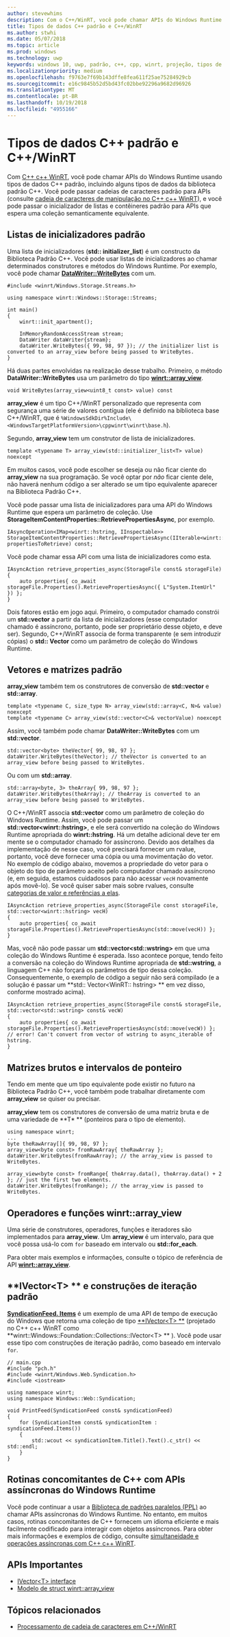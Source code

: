 ```yaml
---
author: stevewhims
description: Com o C++/WinRT, você pode chamar APIs do Windows Runtime usando tipos de dados C++ padrão.
title: Tipos de dados C++ padrão e C++/WinRT
ms.author: stwhi
ms.date: 05/07/2018
ms.topic: article
ms.prod: windows
ms.technology: uwp
keywords: windows 10, uwp, padrão, c++, cpp, winrt, projeção, tipos de dados
ms.localizationpriority: medium
ms.openlocfilehash: f9763e7f69b143dffe8fea611f25ae75284929cb
ms.sourcegitcommit: e16c9845b52d5bd43fc02bbe92296a9682d96926
ms.translationtype: MT
ms.contentlocale: pt-BR
ms.lasthandoff: 10/19/2018
ms.locfileid: "4955166"
---
```

# <a name="standard-c-data-types-and-cwinrt"></a>Tipos de dados C++ padrão e C++/WinRT

Com [C++ c++ WinRT](/windows/uwp/cpp-and-winrt-apis/intro-to-using-cpp-with-winrt), você pode chamar APIs do Windows Runtime usando tipos de dados C++ padrão, incluindo alguns tipos de dados da biblioteca padrão C++. Você pode passar cadeias de caracteres padrão para APIs (consulte [cadeia de caracteres de manipulação no C++ c++ WinRT](strings.md)), e você pode passar o inicializador de listas e contêineres padrão para APIs que espera uma coleção semanticamente equivalente.

## <a name="standard-initializer-lists"></a>Listas de inicializadores padrão
Uma lista de inicializadores (**std:: initializer_list**) é um constructo da Biblioteca Padrão C++. Você pode usar listas de inicializadores ao chamar determinados construtores e métodos do Windows Runtime. Por exemplo, você pode chamar [**DataWriter::WriteBytes**](/uwp/api/windows.storage.streams.datawriter.writebytes) com um.

```cppwinrt
#include <winrt/Windows.Storage.Streams.h>

using namespace winrt::Windows::Storage::Streams;

int main()
{
    winrt::init_apartment();

    InMemoryRandomAccessStream stream;
    DataWriter dataWriter{stream};
    dataWriter.WriteBytes({ 99, 98, 97 }); // the initializer list is converted to an array_view before being passed to WriteBytes.
}
```

Há duas partes envolvidas na realização desse trabalho. Primeiro, o método **DataWriter::WriteBytes** usa um parâmetro do tipo [**winrt::array_view**](/uwp/cpp-ref-for-winrt/array-view).

```cppwinrt
void WriteBytes(array_view<uint8_t const> value) const
```

 **array_view** é um tipo C++/WinRT personalizado que representa com segurança uma série de valores contígua (ele é definido na biblioteca base C++/WinRT, que é `%WindowsSdkDir%Include\<WindowsTargetPlatformVersion>\cppwinrt\winrt\base.h`).

Segundo, **array_view** tem um construtor de lista de inicializadores.

```cppwinrt
template <typename T> array_view(std::initializer_list<T> value) noexcept
```

Em muitos casos, você pode escolher se deseja ou não ficar ciente do **array_view** na sua programação. Se você optar por *não* ficar ciente dele, não haverá nenhum código a ser alterado se um tipo equivalente aparecer na Biblioteca Padrão C++.

Você pode passar uma lista de inicializadores para uma API do Windows Runtime que espera um parâmetro de coleção. Use **StorageItemContentProperties::RetrievePropertiesAsync**, por exemplo.

```cppwinrt
IAsyncOperation<IMap<winrt::hstring, IInspectable>> StorageItemContentProperties::RetrievePropertiesAsync(IIterable<winrt::hstring> propertiesToRetrieve) const;
```

Você pode chamar essa API com uma lista de inicializadores como esta.

```cppwinrt
IAsyncAction retrieve_properties_async(StorageFile const& storageFile)
{
    auto properties{ co_await storageFile.Properties().RetrievePropertiesAsync({ L"System.ItemUrl" }) };
}
```

Dois fatores estão em jogo aqui. Primeiro, o computador chamado constrói um **std::vector** a partir da lista de inicializadores (esse computador chamado é assíncrono, portanto, pode ser proprietário desse objeto, e deve ser). Segundo, C++/WinRT associa de forma transparente (e sem introduzir cópias) o **std:: Vector** como um parâmetro de coleção do Windows Runtime.

## <a name="standard-arrays-and-vectors"></a>Vetores e matrizes padrão
**array_view** também tem os construtores de conversão de **std::vector** e **std::array**.

```cppwinrt
template <typename C, size_type N> array_view(std::array<C, N>& value) noexcept
template <typename C> array_view(std::vector<C>& vectorValue) noexcept
```

Assim, você também pode chamar **DataWriter::WriteBytes** com um **std::vector**.

```cppwinrt
std::vector<byte> theVector{ 99, 98, 97 };
dataWriter.WriteBytes(theVector); // theVector is converted to an array_view before being passed to WriteBytes.
```

Ou com um **std::array**.

```cppwinrt
std::array<byte, 3> theArray{ 99, 98, 97 };
dataWriter.WriteBytes(theArray); // theArray is converted to an array_view before being passed to WriteBytes.
```

O C++/WinRT associa **std::vector** como um parâmetro de coleção do Windows Runtime. Assim, você pode passar um **std::vector&lt;winrt::hstring&gt;**, e ele será convertido na coleção do Windows Runtime apropriada do **winrt::hstring**. Há um detalhe adicional deve ter em mente se o computador chamado for assíncrono. Devido aos detalhes da implementação de nesse caso, você precisará fornecer um rvalue, portanto, você deve fornecer uma cópia ou uma movimentação do vetor. No exemplo de código abaixo, movemos a propriedade do vetor para o objeto do tipo de parâmetro aceito pelo computador chamado assíncrono (e, em seguida, estamos cuidadosos para não acessar `vecH` novamente após movê-lo). Se você quiser saber mais sobre rvalues, consulte [categorias de valor e referências a elas](cpp-value-categories.md).

```cppwinrt
IAsyncAction retrieve_properties_async(StorageFile const storageFile, std::vector<winrt::hstring> vecH)
{
    auto properties{ co_await storageFile.Properties().RetrievePropertiesAsync(std::move(vecH)) };
}
```

Mas, você não pode passar um **std::vector&lt;std::wstring&gt;** em que uma coleção do Windows Runtime é esperada. Isso acontece porque, tendo feito a conversão na coleção do Windows Runtime apropriada de **std::wstring**, a linguagem C++ não forçará os parâmetros de tipo dessa coleção. Consequentemente, o exemplo de código a seguir não será compilado (e a solução é passar um **std:: Vector&lt;WinRT:: hstring&gt; ** em vez disso, conforme mostrado acima).

```cppwinrt
IAsyncAction retrieve_properties_async(StorageFile const& storageFile, std::vector<std::wstring> const& vecW)
{
    auto properties{ co_await storageFile.Properties().RetrievePropertiesAsync(std::move(vecW)) }; // error! Can't convert from vector of wstring to async_iterable of hstring.
}
```

## <a name="raw-arrays-and-pointer-ranges"></a>Matrizes brutos e intervalos de ponteiro
Tendo em mente que um tipo equivalente pode existir no futuro na Biblioteca Padrão C++, você também pode trabalhar diretamente com **array_view** se quiser ou precisar.

**array_view** tem os construtores de conversão de uma matriz bruta e de uma variedade de **T&ast; ** (ponteiros para o tipo de elemento).

```cppwinrt
using namespace winrt;
...
byte theRawArray[]{ 99, 98, 97 };
array_view<byte const> fromRawArray{ theRawArray };
dataWriter.WriteBytes(fromRawArray); // the array_view is passed to WriteBytes.

array_view<byte const> fromRange{ theArray.data(), theArray.data() + 2 }; // just the first two elements.
dataWriter.WriteBytes(fromRange); // the array_view is passed to WriteBytes.
```

## <a name="winrtarrayview-functions-and-operators"></a>Operadores e funções winrt::array_view
Uma série de construtores, operadores, funções e iteradores são implementados para **array_view**. Um **array_view** é um intervalo, para que você possa usá-lo com `for` baseado em intervalo ou **std::for_each**.

Para obter mais exemplos e informações, consulte o tópico de referência de API [**winrt::array_view**](/uwp/cpp-ref-for-winrt/array-view).

## <a name="ivectorlttgt-and-standard-iteration-constructs"></a>**IVector&lt;T&gt; ** e construções de iteração padrão
[**SyndicationFeed. Items**](/uwp/api/windows.web.syndication.syndicationfeed.items) é um exemplo de uma API de tempo de execução do Windows que retorna uma coleção de tipo [**IVector&lt;T&gt; **](/uwp/api/windows.foundation.collections.ivector_t_) (projetado no C++ c++ WinRT como **winrt::Windows::Foundation::Collections::IVector&lt;T&gt; ** ). Você pode usar esse tipo com construções de iteração padrão, como baseado em intervalo `for`.

```cppwinrt
// main.cpp
#include "pch.h"
#include <winrt/Windows.Web.Syndication.h>
#include <iostream>

using namespace winrt;
using namespace Windows::Web::Syndication;

void PrintFeed(SyndicationFeed const& syndicationFeed)
{
    for (SyndicationItem const& syndicationItem : syndicationFeed.Items())
    {
        std::wcout << syndicationItem.Title().Text().c_str() << std::endl;
    }
}
```

## <a name="c-coroutines-with-asynchronous-windows-runtime-apis"></a>Rotinas concomitantes de C++ com APIs assíncronas do Windows Runtime
Você pode continuar a usar a [Biblioteca de padrões paralelos (PPL)](/cpp/parallel/concrt/parallel-patterns-library-ppl) ao chamar APIs assíncronas do Windows Runtime. No entanto, em muitos casos, rotinas concomitantes de C++ fornecem um idioma eficiente e mais facilmente codificado para interagir com objetos assíncronos. Para obter mais informações e exemplos de código, consulte [simultaneidade e operações assíncronas com C++ c++ WinRT](concurrency.md).

## <a name="important-apis"></a>APIs Importantes
* [IVector&lt;T&gt; interface](/uwp/api/windows.foundation.collections.ivector_t_)
* [Modelo de struct winrt::array_view](/uwp/cpp-ref-for-winrt/array-view)

## <a name="related-topics"></a>Tópicos relacionados
* [Processamento de cadeia de caracteres em C++/WinRT](strings.md)
